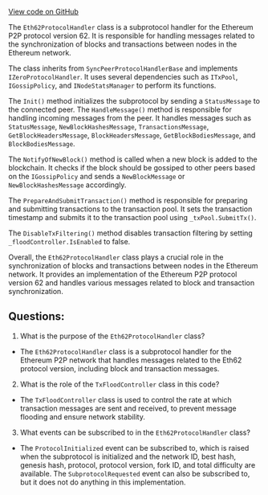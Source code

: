 [View code on GitHub](https://github.com/NethermindEth/nethermind/src/Nethermind/Nethermind.Network/P2P/Subprotocols/Eth/V62/Eth62ProtocolHandler.cs)

The `Eth62ProtocolHandler` class is a subprotocol handler for the Ethereum P2P protocol version 62. It is responsible for handling messages related to the synchronization of blocks and transactions between nodes in the Ethereum network. 

The class inherits from `SyncPeerProtocolHandlerBase` and implements `IZeroProtocolHandler`. It uses several dependencies such as `ITxPool`, `IGossipPolicy`, and `INodeStatsManager` to perform its functions. 

The `Init()` method initializes the subprotocol by sending a `StatusMessage` to the connected peer. The `HandleMessage()` method is responsible for handling incoming messages from the peer. It handles messages such as `StatusMessage`, `NewBlockHashesMessage`, `TransactionsMessage`, `GetBlockHeadersMessage`, `BlockHeadersMessage`, `GetBlockBodiesMessage`, and `BlockBodiesMessage`. 

The `NotifyOfNewBlock()` method is called when a new block is added to the blockchain. It checks if the block should be gossiped to other peers based on the `IGossipPolicy` and sends a `NewBlockMessage` or `NewBlockHashesMessage` accordingly. 

The `PrepareAndSubmitTransaction()` method is responsible for preparing and submitting transactions to the transaction pool. It sets the transaction timestamp and submits it to the transaction pool using `_txPool.SubmitTx()`. 

The `DisableTxFiltering()` method disables transaction filtering by setting `_floodController.IsEnabled` to false. 

Overall, the `Eth62ProtocolHandler` class plays a crucial role in the synchronization of blocks and transactions between nodes in the Ethereum network. It provides an implementation of the Ethereum P2P protocol version 62 and handles various messages related to block and transaction synchronization.
## Questions: 
 1. What is the purpose of the `Eth62ProtocolHandler` class?
- The `Eth62ProtocolHandler` class is a subprotocol handler for the Ethereum P2P network that handles messages related to the Eth62 protocol version, including block and transaction messages.

2. What is the role of the `TxFloodController` class in this code?
- The `TxFloodController` class is used to control the rate at which transaction messages are sent and received, to prevent message flooding and ensure network stability.

3. What events can be subscribed to in the `Eth62ProtocolHandler` class?
- The `ProtocolInitialized` event can be subscribed to, which is raised when the subprotocol is initialized and the network ID, best hash, genesis hash, protocol, protocol version, fork ID, and total difficulty are available. The `SubprotocolRequested` event can also be subscribed to, but it does not do anything in this implementation.